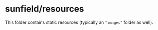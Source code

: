 # sunfield/resources

This folder contains static resources (typically an `"images"` folder as well).
